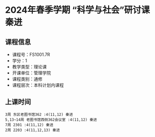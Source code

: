 # 2024年春季学期 “科学与社会”研讨课 秦进






## 课程信息

- 课程号：FS1001.7R
- 学分：1
- 教学类型：理论课
- 开课单位：管理学院
- 课程类别：通修
- 课程层次：本科计划内课程

## 上课时间

```
3周 东区老图书馆362 :4(11,12) 秦进
5,13~14周 老图书馆西侧362会议室 :4(11,12) 秦进
7周 2301 :4(11,12) 秦进
2周 2203 :4(11,12,13) 秦进
```

